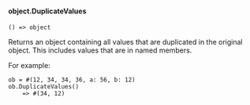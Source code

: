 #### object.DuplicateValues

``` suneido
() => object
```

Returns an object containing all values that are duplicated in the original object. This includes values that are in named members.

For example:

``` suneido
ob = #(12, 34, 34, 36, a: 56, b: 12)
ob.DuplicateValues()
    => #(34, 12)
```